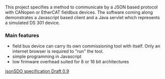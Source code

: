 This project specifies a method to communicate by a JSON based protocol with CANopen or EtherCAT fieldbus devices. The software coming along demonstrates a Javascript based client and a Java servlet which represents a simulated DS 301 device.


### Main features ###

  * field bus device can carry its own commissioning tool with itself. Only an internet browser is required to "run" the tool.
  * simple programming in Javascript
  * low firmware overhead suited for 8 or 16 bit architectures

[jsonSDO specification Draft 0.9](https://docs.google.com/document/d/1j3yUVEmsxnOBBB19LbzMEYxscYk4e9PyDWWQKRhO504/edit?usp=sharing)

